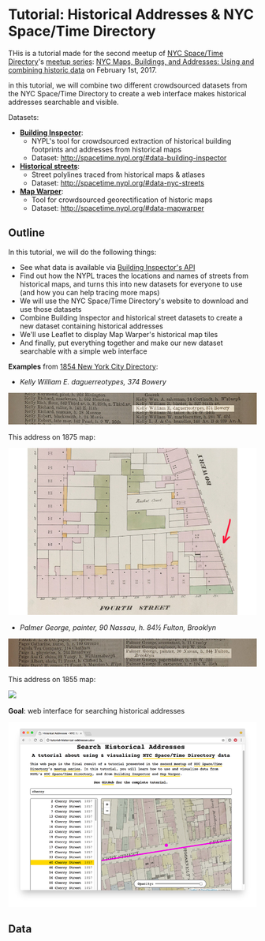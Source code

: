 # Tutorial: Historical Addresses & NYC Space/Time Directory

THis is a tutorial made for the second meetup of [NYC Space/Time Directory](http://spacetime.nypl.org)'s [meetup series](https://www.meetup.com/historical-data-and-maps-at-nypl/): [NYC Maps, Buildings, and Addresses: Using and combining historic data](https://www.meetup.com/historical-data-and-maps-at-nypl/events/236221289/) on February 1st, 2017.

in this tutorial, we will combine two different crowdsourced datasets from the NYC Space/Time Directory to create a web interface makes historical addresses searchable and visible.

Datasets:

- [__Building Inspector__](http://buildinginspector.nypl.org/):
  - NYPL's tool for crowdsourced extraction of historical building footprints and addresses from historical maps
  - Dataset: http://spacetime.nypl.org/#data-building-inspector
- [__Historical streets__](http://mgiraldo.github.io/centerlines/):
  - Street polylines traced from historical maps & atlases
  - Dataset: http://spacetime.nypl.org/#data-nyc-streets
- [__Map Warper__](http://maps.nypl.org/warper):
  - Tool for crowdsourced georectification of historic maps
  - Dataset: http://spacetime.nypl.org/#data-mapwarper

## Outline

In this tutorial, we will do the following things:

- See what data is available via [Building Inspector's API](http://buildinginspector.nypl.org/data)
- Find out how the NYPL traces the locations and names of streets from historical maps, and turns this into new datasets for everyone to use (and how you can help tracing more maps)
- We will use the NYC Space/Time Directory's website to download and use those datasets
- Combine Building Inspector and historical street datasets to create a new dataset containing historical addresses
- We'll use Leaflet to display Map Warper's historical map tiles
- And finally, put everything together and make our new dataset searchable with a simple web interface

__Examples__ from [1854 New York City Directory](https://digitalcollections.nypl.org/collections/new-york-city-directory-for-1854-1855-thirteenth-publication#/?tab=navigation):

- _Kelly William E. daguerreotypes, 374 Bowery_

![](images/city-directory-example-1.jpg)

This address on 1875 map:

![](images/374-bowery.jpg)

- _Palmer George, painter, 90 Nassau, h. 84½ Fulton, Brooklyn_

![](images/city-directory-example-2.jpg)

This address on 1855 map:

![](images/84½-fulton.jpg)

__Goal__: web interface for searching historical addresses

![](images/screenshot.png)

## Data


